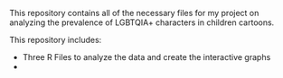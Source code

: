 This repository contains all of the necessary files for my project on analyzing the prevalence of LGBTQIA+ characters in children cartoons.

This repository includes:
- Three R Files to analyze the data and create the interactive graphs
- 
